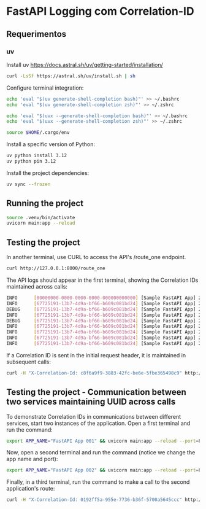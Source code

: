 # FastAPI Logging com  Correlation-ID


## Requerimentos

### uv
Install uv
https://docs.astral.sh/uv/getting-started/installation/

```bash
curl -LsSf https://astral.sh/uv/install.sh | sh
```

Configure terminal integration:

```bash
echo 'eval "$(uv generate-shell-completion bash)"' >> ~/.bashrc
echo 'eval "$(uv generate-shell-completion zsh)"' >> ~/.zshrc

echo 'eval "$(uvx --generate-shell-completion bash)"' >> ~/.bashrc
echo 'eval "$(uvx --generate-shell-completion zsh)"' >> ~/.zshrc

source $HOME/.cargo/env
```

Install a specific version of Python:
```bash
uv python install 3.12
uv python pin 3.12
```


Install the project dependencies:

```bash
uv sync --frozen
```


## Running the project

```bash
source .venv/bin/activate
uvicorn main:app --reload
```


## Testing the project

In another terminal, use CURL to access the API's /route_one endpoint.

```bash
curl http://127.0.0.1:8000/route_one
```

The API logs should appear in the first terminal, showing the Correlation IDs maintained across calls:
```bash
INFO      [00000000-0000-0000-0000-000000000000] [Sample FastAPI App] 2024-03-08 14:14:07,785 - Application startup complete.
INFO      [67725191-13b7-4d9a-bf66-b609c081bd24] [Sample FastAPI App] 2024-03-08 14:14:11,388 - Logging from route_one()
DEBUG     [67725191-13b7-4d9a-bf66-b609c081bd24] [Sample FastAPI App] 2024-03-08 14:14:11,389 - Request called with headers: {'X-Custom': '123', 'X-Correlation-Id': '67725191-13b7-4d9a-bf66-b609c081bd24'}
INFO      [67725191-13b7-4d9a-bf66-b609c081bd24] [Sample FastAPI App] 2024-03-08 14:14:11,392 - Logging from route_two()
DEBUG     [67725191-13b7-4d9a-bf66-b609c081bd24] [Sample FastAPI App] 2024-03-08 14:14:11,392 - Request called with headers: {'X-Custom': '123', 'X-Correlation-Id': '67725191-13b7-4d9a-bf66-b609c081bd24'}
INFO      [67725191-13b7-4d9a-bf66-b609c081bd24] [Sample FastAPI App] 2024-03-08 14:14:11,395 - Logging from route_three()
INFO      [67725191-13b7-4d9a-bf66-b609c081bd24] [Sample FastAPI App] 2024-03-08 14:14:11,397 - 127.0.0.1:34190 - "GET /route_three HTTP/1.1" 200 OK
INFO      [67725191-13b7-4d9a-bf66-b609c081bd24] [Sample FastAPI App] 2024-03-08 14:14:11,399 - 127.0.0.1:34188 - "GET /route_two HTTP/1.1" 200 OK
INFO      [67725191-13b7-4d9a-bf66-b609c081bd24] [Sample FastAPI App] 2024-03-08 14:14:11,401 - 127.0.0.1:34184 - "GET /route_one HTTP/1.1" 200 OK
```

If a Correlation ID is sent in the initial request header, it is maintained in subsequent calls:
```bash
curl -H "X-Correlation-Id: c8f6a9f9-3883-42fc-be6e-5fbe365498c9" http://127.0.0.1:8000/route_one
```


## Testing the project - Communication between two services maintaining UUID across calls
To demonstrate Correlation IDs in communications between different services, start two instances of the application. Open a first terminal and run the command:
```bash
export APP_NAME="FastAPI App 001" && uvicorn main:app --reload --port=8000
```

Now, open a second terminal and run the command (notice we change the app name and port):
```bash
export APP_NAME="FastAPI App 002" && uvicorn main:app --reload --port=8001
```

Finally, in a third terminal, run the command to make a call to the second application's route:
```bash
curl -H "X-Correlation-Id: 0192ff5a-955e-7736-b36f-5700a5645ccc" http://127.0.0.1:8001/route_one
```
